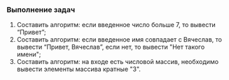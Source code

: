 ### Выполнение задач

1. Составить алгоритм: если введенное число больше 7, то вывести “Привет”;
2. Составить алгоритм: если введенное имя совпадает с Вячеслав, то вывести “Привет, Вячеслав”, если нет, 
то вывести "Нет такого имени";
3. Составить алгоритм: на входе есть числовой массив, необходимо вывести элементы массива кратные "3".


